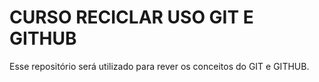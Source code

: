 <h1>CURSO RECICLAR USO GIT E GITHUB</h1>

Esse repositório será utilizado para rever os conceitos do GIT e GITHUB.
